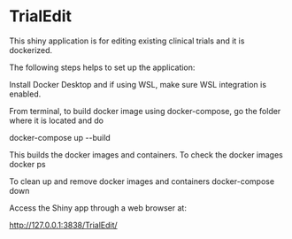 # TrialEdit

This shiny application is for editing existing clinical trials and it is dockerized.

The following steps helps to set up the application:

Install Docker Desktop and if using WSL, make sure WSL integration is enabled.

From terminal, to build docker image using docker-compose, go the folder where it is located and do

docker-compose up --build

This builds the docker images and containers. To check the docker images
docker ps

To clean up and remove docker images and containers
docker-compose down

Access the Shiny app through a web browser at:

http://127.0.0.1:3838/TrialEdit/


